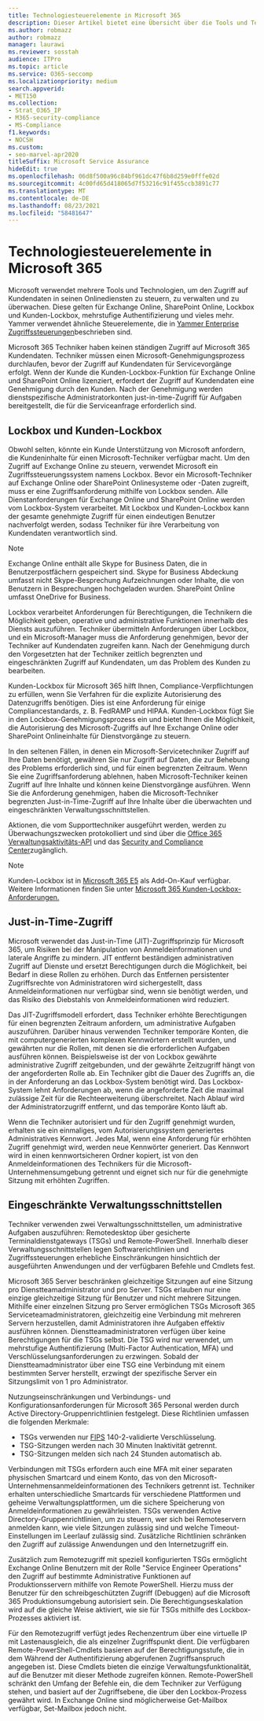 ```yaml
---
title: Technologiesteuerelemente in Microsoft 365
description: Dieser Artikel bietet eine Übersicht über die Tools und Technologien, die von Microsoft für die Technologiesteuerung in Microsoft 365 verwendet werden.
ms.author: robmazz
author: robmazz
manager: laurawi
ms.reviewer: sosstah
audience: ITPro
ms.topic: article
ms.service: O365-seccomp
ms.localizationpriority: medium
search.appverid:
- MET150
ms.collection:
- Strat_O365_IP
- M365-security-compliance
- MS-Compliance
f1.keywords:
- NOCSH
ms.custom:
- seo-marvel-apr2020
titleSuffix: Microsoft Service Assurance
hideEdit: true
ms.openlocfilehash: 06d8f500a96c84bf961dc47f6b8d259e0fffe02d
ms.sourcegitcommit: 4c00fd65d418065d7f53216c91f455ccb3891c77
ms.translationtype: MT
ms.contentlocale: de-DE
ms.lasthandoff: 08/23/2021
ms.locfileid: "58481647"
---
```

# <a name="technology-controls-in-microsoft-365"></a>Technologiesteuerelemente in Microsoft 365 

Microsoft verwendet mehrere Tools und Technologien, um den Zugriff auf Kundendaten in seinen Onlinediensten zu steuern, zu verwalten und zu überwachen. Diese gelten für Exchange Online, SharePoint Online, Lockbox und Kunden-Lockbox, mehrstufige Authentifizierung und vieles mehr. Yammer verwendet ähnliche Steuerelemente, die in [Yammer Enterprise Zugriffssteuerungen](assurance-yammer-enterprise-access-controls.md)beschrieben sind.

Microsoft 365 Techniker haben keinen ständigen Zugriff auf Microsoft 365 Kundendaten. Techniker müssen einen Microsoft-Genehmigungsprozess durchlaufen, bevor der Zugriff auf Kundendaten für Servicevorgänge erfolgt. Wenn der Kunde die Kunden-Lockbox-Funktion für Exchange Online und SharePoint Online lizenziert, erfordert der Zugriff auf Kundendaten eine Genehmigung durch den Kunden. Nach der Genehmigung werden dienstspezifische Administratorkonten just-in-time-Zugriff für Aufgaben bereitgestellt, die für die Serviceanfrage erforderlich sind.

## <a name="lockbox-and-customer-lockbox"></a>Lockbox und Kunden-Lockbox

Obwohl selten, könnte ein Kunde Unterstützung von Microsoft anfordern, die Kundeninhalte für einen Microsoft-Techniker verfügbar macht. Um den Zugriff auf Exchange Online zu steuern, verwendet Microsoft ein Zugriffssteuerungssystem namens Lockbox. Bevor ein Microsoft-Techniker auf Exchange Online oder SharePoint Onlinesysteme oder -Daten zugreift, muss er eine Zugriffsanforderung mithilfe von Lockbox senden. Alle Dienstanforderungen für Exchange Online und SharePoint Online werden vom Lockbox-System verarbeitet. Mit Lockbox und Kunden-Lockbox kann der gesamte genehmigte Zugriff für einen eindeutigen Benutzer nachverfolgt werden, sodass Techniker für ihre Verarbeitung von Kundendaten verantwortlich sind.

> [!NOTE]
> Exchange Online enthält alle Skype for Business Daten, die in Benutzerpostfächern gespeichert sind. Skype for Business Abdeckung umfasst nicht Skype-Besprechung Aufzeichnungen oder Inhalte, die von Benutzern in Besprechungen hochgeladen wurden. SharePoint Online umfasst OneDrive for Business.

Lockbox verarbeitet Anforderungen für Berechtigungen, die Technikern die Möglichkeit geben, operative und administrative Funktionen innerhalb des Diensts auszuführen. Techniker übermitteln Anforderungen über Lockbox, und ein Microsoft-Manager muss die Anforderung genehmigen, bevor der Techniker auf Kundendaten zugreifen kann. Nach der Genehmigung durch den Vorgesetzten hat der Techniker zeitlich begrenzten und eingeschränkten Zugriff auf Kundendaten, um das Problem des Kunden zu bearbeiten.

Kunden-Lockbox für Microsoft 365 hilft Ihnen, Compliance-Verpflichtungen zu erfüllen, wenn Sie Verfahren für die explizite Autorisierung des Datenzugriffs benötigen. Dies ist eine Anforderung für einige Compliancestandards, z. B. FedRAMP und HIPAA. Kunden-Lockbox fügt Sie in den Lockbox-Genehmigungsprozess ein und bietet Ihnen die Möglichkeit, die Autorisierung des Microsoft-Zugriffs auf Ihre Exchange Online oder SharePoint Onlineinhalte für Dienstvorgänge zu steuern.

In den seltenen Fällen, in denen ein Microsoft-Servicetechniker Zugriff auf Ihre Daten benötigt, gewähren Sie nur Zugriff auf Daten, die zur Behebung des Problems erforderlich sind, und für einen begrenzten Zeitraum. Wenn Sie eine Zugriffsanforderung ablehnen, haben Microsoft-Techniker keinen Zugriff auf Ihre Inhalte und können keine Dienstvorgänge ausführen. Wenn Sie die Anforderung genehmigen, haben die Microsoft-Techniker begrenzten Just-in-Time-Zugriff auf Ihre Inhalte über die überwachten und eingeschränkten Verwaltungsschnittstellen.

Aktionen, die vom Supporttechniker ausgeführt werden, werden zu Überwachungszwecken protokolliert und sind über die [Office 365 Verwaltungsaktivitäts-API](/office/office-365-management-api/get-started-with-office-365-management-apis) und das [Security and Compliance Center](https://protection.office.com/)zugänglich.

>[!NOTE]
> Kunden-Lockbox ist in [Microsoft 365 E5](https://products.office.com/business/office-365-enterprise-e5-business-software) als Add-On-Kauf verfügbar. Weitere Informationen finden Sie unter [Microsoft 365 Kunden-Lockbox-Anforderungen.](https://support.office.com/article/Office-365-Customer-Lockbox-Requests-36f9cdd1-e64c-421b-a7e4-4a54d16440a2)

## <a name="just-in-time-access"></a>Just-in-Time-Zugriff

Microsoft verwendet das Just-in-Time (JIT)-Zugriffsprinzip für Microsoft 365, um Risiken bei der Manipulation von Anmeldeinformationen und laterale Angriffe zu mindern. JIT entfernt beständigen administrativen Zugriff auf Dienste und ersetzt Berechtigungen durch die Möglichkeit, bei Bedarf in diese Rollen zu erhöhen. Durch das Entfernen persistenter Zugriffsrechte von Administratoren wird sichergestellt, dass Anmeldeinformationen nur verfügbar sind, wenn sie benötigt werden, und das Risiko des Diebstahls von Anmeldeinformationen wird reduziert.

Das JIT-Zugriffsmodell erfordert, dass Techniker erhöhte Berechtigungen für einen begrenzten Zeitraum anfordern, um administrative Aufgaben auszuführen. Darüber hinaus verwenden Techniker temporäre Konten, die mit computergenerierten komplexen Kennwörtern erstellt wurden, und gewährten nur die Rollen, mit denen sie die erforderlichen Aufgaben ausführen können. Beispielsweise ist der von Lockbox gewährte administrative Zugriff zeitgebunden, und der gewährte Zeitzugriff hängt von der angeforderten Rolle ab. Ein Techniker gibt die Dauer des Zugriffs an, die in der Anforderung an das Lockbox-System benötigt wird. Das Lockbox-System lehnt Anforderungen ab, wenn die angeforderte Zeit die maximal zulässige Zeit für die Rechteerweiterung überschreitet. Nach Ablauf wird der Administratorzugriff entfernt, und das temporäre Konto läuft ab.

Wenn die Techniker autorisiert und für den Zugriff genehmigt wurden, erhalten sie ein einmaliges, vom Autorisierungssystem generiertes Administratives Kennwort. Jedes Mal, wenn eine Anforderung für erhöhten Zugriff genehmigt wird, werden neue Kennwörter generiert. Das Kennwort wird in einen kennwortsicheren Ordner kopiert, ist von den Anmeldeinformationen des Technikers für die Microsoft-Unternehmensumgebung getrennt und eignet sich nur für die genehmigte Sitzung mit erhöhten Zugriffen.

## <a name="constrained-management-interfaces"></a>Eingeschränkte Verwaltungsschnittstellen

Techniker verwenden zwei Verwaltungsschnittstellen, um administrative Aufgaben auszuführen: Remotedesktop über gesicherte Terminaldienstgateways (TSGs) und Remote-PowerShell. Innerhalb dieser Verwaltungsschnittstellen legen Softwarerichtlinien und Zugriffssteuerungen erhebliche Einschränkungen hinsichtlich der ausgeführten Anwendungen und der verfügbaren Befehle und Cmdlets fest.

Microsoft 365 Server beschränken gleichzeitige Sitzungen auf eine Sitzung pro Dienstteamadministrator und pro Server. TSGs erlauben nur eine einzige gleichzeitige Sitzung für Benutzer und nicht mehrere Sitzungen. Mithilfe einer einzelnen Sitzung pro Server ermöglichen TSGs Microsoft 365 Serviceteamadministratoren, gleichzeitig eine Verbindung mit mehreren Servern herzustellen, damit Administratoren ihre Aufgaben effektiv ausführen können. Dienstteamadministratoren verfügen über keine Berechtigungen für die TSGs selbst. Die TSG wird nur verwendet, um mehrstufige Authentifizierung (Multi-Factor Authentication, MFA) und Verschlüsselungsanforderungen zu erzwingen. Sobald der Dienstteamadministrator über eine TSG eine Verbindung mit einem bestimmten Server herstellt, erzwingt der spezifische Server ein Sitzungslimit von 1 pro Administrator.

Nutzungseinschränkungen und Verbindungs- und Konfigurationsanforderungen für Microsoft 365 Personal werden durch Active Directory-Gruppenrichtlinien festgelegt. Diese Richtlinien umfassen die folgenden Merkmale:

- TSGs verwenden nur [FIPS](https://www.microsoft.com/TrustCenter/Compliance/FIPS) 140-2-validierte Verschlüsselung.
- TSG-Sitzungen werden nach 30 Minuten Inaktivität getrennt.
- TSG-Sitzungen melden sich nach 24 Stunden automatisch ab.

Verbindungen mit TSGs erfordern auch eine MFA mit einer separaten physischen Smartcard und einem Konto, das von den Microsoft-Unternehmensanmeldeinformationen des Technikers getrennt ist. Techniker erhalten unterschiedliche Smartcards für verschiedene Plattformen und geheime Verwaltungsplattformen, um die sichere Speicherung von Anmeldeinformationen zu gewährleisten. TSGs verwenden Active Directory-Gruppenrichtlinien, um zu steuern, wer sich bei Remoteservern anmelden kann, wie viele Sitzungen zulässig sind und welche Timeout-Einstellungen im Leerlauf zulässig sind. Zusätzliche Richtlinien schränken den Zugriff auf zulässige Anwendungen und den Internetzugriff ein.

Zusätzlich zum Remotezugriff mit speziell konfigurierten TSGs ermöglicht Exchange Online Benutzern mit der Rolle "Service Engineer Operations" den Zugriff auf bestimmte Administrative Funktionen auf Produktionsservern mithilfe von Remote PowerShell. Hierzu muss der Benutzer für den schreibgeschützten Zugriff (Debuggen) auf die Microsoft 365 Produktionsumgebung autorisiert sein. Die Berechtigungseskalation wird auf die gleiche Weise aktiviert, wie sie für TSGs mithilfe des Lockbox-Prozesses aktiviert ist.

Für den Remotezugriff verfügt jedes Rechenzentrum über eine virtuelle IP mit Lastenausgleich, die als einzelner Zugriffspunkt dient. Die verfügbaren Remote-PowerShell-Cmdlets basieren auf der Berechtigungsstufe, die in dem Während der Authentifizierung abgerufenen Zugriffsanspruch angegeben ist. Diese Cmdlets bieten die einzige Verwaltungsfunktionalität, auf die Benutzer mit dieser Methode zugreifen können. Remote-PowerShell schränkt den Umfang der Befehle ein, die dem Techniker zur Verfügung stehen, und basiert auf der Zugriffsebene, die über den Lockbox-Prozess gewährt wird. In Exchange Online sind möglicherweise Get-Mailbox verfügbar, Set-Mailbox jedoch nicht.
